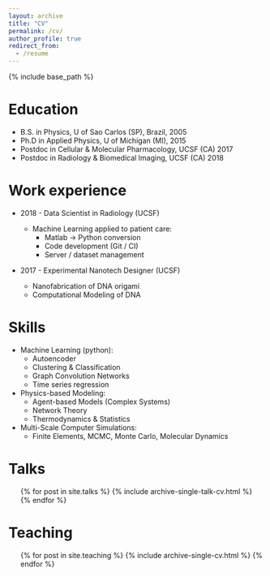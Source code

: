 ```yaml
---
layout: archive
title: "CV"
permalink: /cv/
author_profile: true
redirect_from:
  - /resume
---
```


{% include base_path %}

Education
======
* B.S. in Physics, U of Sao Carlos (SP), Brazil, 2005
* Ph.D in Applied Physics, U of Michigan (MI), 2015
* Postdoc in Cellular & Molecular Pharmacology, UCSF (CA) 2017
* Postdoc in Radiology & Biomedical Imaging, UCSF (CA) 2018

Work experience
======
* 2018 - Data Scientist in Radiology (UCSF)
  * Machine Learning applied to patient care:
    * Matlab -> Python conversion
    * Code development (Git / CI)
    * Server / dataset management

* 2017 - Experimental Nanotech Designer (UCSF)
  * Nanofabrication of DNA origami
  * Computational Modeling of DNA

Skills
======
* Machine Learning (python):
  * Autoencoder
  * Clustering & Classification
  * Graph Convolution Networks
  * Time series regression
* Physics-based Modeling:
  * Agent-based Models (Complex Systems)
  * Network Theory
  * Thermodynamics & Statistics
* Multi-Scale Computer Simulations:
  * Finite Elements, MCMC, Monte Carlo, Molecular Dynamics

<!-- Publications
======
  <ul>{% for post in site.publications %}
    {% include archive-single-cv.html %}
  {% endfor %}</ul> -->

Talks
======
  <ul>{% for post in site.talks %}
    {% include archive-single-talk-cv.html %}
  {% endfor %}</ul>

Teaching
======
  <ul>{% for post in site.teaching %}
    {% include archive-single-cv.html %}
  {% endfor %}</ul>

